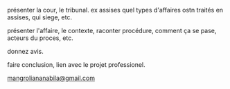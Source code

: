 présenter la cour, le tribunal.
ex assises quel types d'affaires ostn traités en assises, qui siege, etc.

présenter l'affaire, le contexte, raconter procédure, comment ça se pase, acteurs du proces, etc.

donnez avis. 

faire conclusion, lien avec le projet professionel.

mangroliananabila@gmail.com